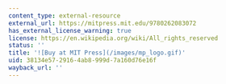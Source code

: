 ```yaml
---
content_type: external-resource
external_url: https://mitpress.mit.edu/9780262083072
has_external_license_warning: true
license: https://en.wikipedia.org/wiki/All_rights_reserved
status: ''
title: '![Buy at MIT Press](/images/mp_logo.gif)'
uid: 38134e57-2916-4ab8-999d-7a160d76e16f
wayback_url: ''
---
```

